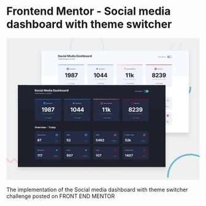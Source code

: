 # Frontend Mentor - Social media dashboard with theme switcher

![Design preview for the Social media dashboard with theme switcher coding challenge](./desktop-preview.jpg)

The implementation of the Social media dashboard with theme switcher challenge posted on FRONT END MENTOR 
